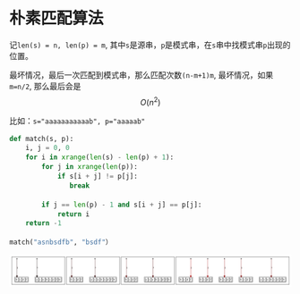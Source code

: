 # 朴素匹配算法

记`len(s) = n, len(p) = m`, 其中`s`是源串，`p`是模式串，在`s`串中找模式串`p`出现的位置。

最坏情况，最后一次匹配到模式串，那么匹配次数`(n-m+1)m`, 最坏情况，如果`m=n/2`, 那么最后会是$$O(n^2)$$

比如：`s="aaaaaaaaaaab", p="aaaaab"`

```py
def match(s, p): 
    i, j = 0, 0
    for i in xrange(len(s) - len(p) + 1):
        for j in xrange(len(p)):
            if s[i + j] != p[j]:
               break

        if j == len(p) - 1 and s[i + j] == p[j]:
            return i
    return -1

match("asnbsdfb", "bsdf"）
```

![](/assets/naivealgorithm.svg)

